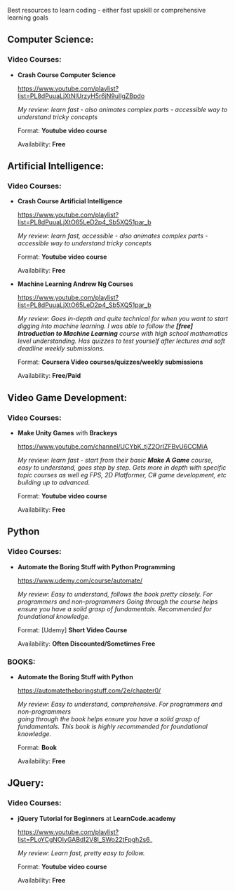 Best resources to learn coding - either fast upskill or comprehensive learning goals

## Computer Science:
### Video Courses:
* **Crash Course Computer Science**

    https://www.youtube.com/playlist?list=PL8dPuuaLjXtNlUrzyH5r6jN9ulIgZBpdo
    
    _My review: learn fast - also animates complex parts - accessible way to understand tricky concepts_
    
    Format: **Youtube video course**

    Availability: **Free**
    
## Artificial Intelligence:
### Video Courses:
* **Crash Course Artificial Intelligence**

    https://www.youtube.com/playlist?list=PL8dPuuaLjXtO65LeD2p4_Sb5XQ51par_b
    
    _My review: learn fast, accessible - also animates complex parts - accessible way to understand tricky concepts_
    
    Format: **Youtube video course**

    Availability: **Free**
    
* **Machine Learning Andrew Ng Courses**

    https://www.youtube.com/playlist?list=PL8dPuuaLjXtO65LeD2p4_Sb5XQ51par_b
    
    _My review: Goes in-depth and quite technical for when you want to start digging into machine learning. I was able to follow the **[free] Introduction to Machine Learning** course with high school mathematics level understanding. Has quizzes to test yourself after lectures and soft deadline weekly submissions._
    
    Format: **Coursera Video courses/quizzes/weekly submissions**

    Availability: **Free/Paid**

## Video Game Development:
### Video Courses:
* **Make Unity Games** with **Brackeys**

    https://www.youtube.com/channel/UCYbK_tjZ2OrIZFBvU6CCMiA
    
    _My review: learn fast - start from their basic **Make A Game** course, easy to understand, goes step by step.
    Gets more in depth with specific topic courses as well eg FPS, 2D Platformer, C# game development, etc building up to advanced._
    
    Format: **Youtube video course**

    Availability: **Free**
    
## Python

### Video Courses:
 * **Automate the Boring Stuff with Python Programming**
    
    https://www.udemy.com/course/automate/
    
    _My review: Easy to understand, follows the book pretty closely. For programmers and non-programmers 
    Going through the course helps ensure you have a solid grasp of fundamentals.  Recommended for foundational knowledge._
    
    Format: [Udemy] **Short Video Course** 
    
    Availability: **Often Discounted/Sometimes Free**
    
 ### BOOKS:
 * **Automate the Boring Stuff with Python**
    
    https://automatetheboringstuff.com/2e/chapter0/
    
    _My review: Easy to understand, comprehensive. For programmers and non-programmers  
    going through the book helps ensure you have a solid grasp of fundamentals. This book is highly recommended for foundational knowledge._
    
    Format: **Book** 
    
    Availability: **Free**
  
## JQuery:

### Video Courses:

* **jQuery Tutorial for Beginners** at **LearnCode.academy**
    
    https://www.youtube.com/playlist?list=PLoYCgNOIyGABdI2V8I_SWo22tFpgh2s6_
    
    _My review: Learn fast, pretty easy to follow._

    Format: **Youtube video course**

    Availability: **Free**
